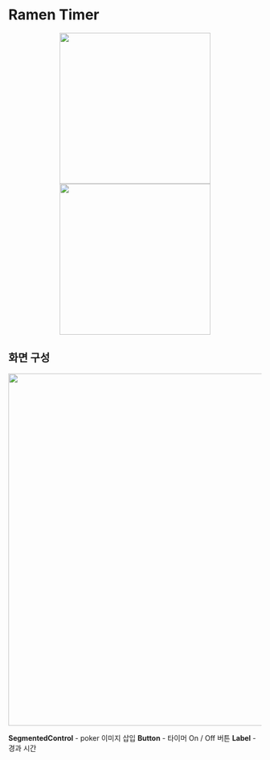 # Ramen Timer

<p align="center">
  <img width="300" src="https://user-images.githubusercontent.com/60697742/124218343-00e9bd00-db35-11eb-9622-1f00c970f5ba.mov">
  <img width="300" src="https://user-images.githubusercontent.com/60697742/124218347-02b38080-db35-11eb-97e8-4d593e8121f9.mov">
</p>

## 화면 구성

<img width="700" src="https://user-images.githubusercontent.com/60697742/124218497-47d7b280-db35-11eb-9676-f72daf393562.png">

**SegmentedControl** - poker 이미지 삽입
**Button** - 타이머 On / Off 버튼
**Label** - 경과 시간
